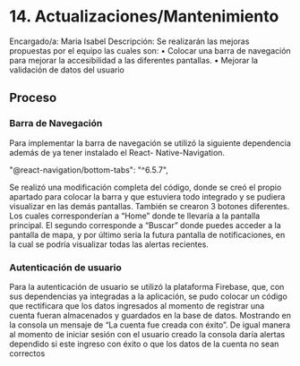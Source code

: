 # 14. Actualizaciones/Mantenimiento 
Encargado/a: Maria Isabel
Descripción: Se realizarán las mejoras propuestas por el equipo las cuales son:
•	Colocar una barra de navegación para mejorar la accesibilidad a las diferentes pantallas.
•	Mejorar la validación de datos del usuario

## Proceso
 
### Barra de Navegación
Para implementar la barra de navegación se utilizó la siguiente dependencia además de ya tener instalado el React- Native-Navigation.

   "@react-navigation/bottom-tabs": "^6.5.7",

Se realizó una modificación completa del código, donde se creó el propio apartado para colocar la barra y que estuviera todo integrado y se pudiera visualizar en las demás pantallas. También se crearon 3 botones diferentes. Los cuales corresponderían a “Home” donde te llevaría a la pantalla principal. El segundo corresponde a “Buscar” donde puedes acceder a la pantalla de mapa, y por último seria la futura pantalla de notificaciones, en la cual se podría visualizar todas las alertas recientes. 


### Autenticación de usuario
Para la autenticación de usuario se utilizó la plataforma Firebase, que, con sus dependencias ya integradas a la aplicación, se pudo colocar un código que rectificara que los datos ingresados al momento de registrar una cuenta fueran almacenados y guardados en la base de datos. Mostrando en la consola un mensaje de “La cuenta fue creada con éxito”. De igual manera al momento de iniciar sesión con el usuario creado la consola daría alertas dependido si este ingreso con éxito o que los datos de la cuenta no sean correctos
